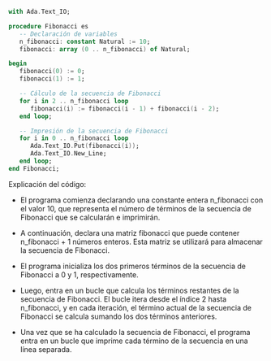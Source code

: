 ```ada
with Ada.Text_IO;

procedure Fibonacci es
   -- Declaración de variables
   n_fibonacci: constant Natural := 10;
   fibonacci: array (0 .. n_fibonacci) of Natural;

begin
   fibonacci(0) := 0;
   fibonacci(1) := 1;

   -- Cálculo de la secuencia de Fibonacci
   for i in 2 .. n_fibonacci loop
      fibonacci(i) := fibonacci(i - 1) + fibonacci(i - 2);
   end loop;

   -- Impresión de la secuencia de Fibonacci
   for i in 0 .. n_fibonacci loop
      Ada.Text_IO.Put(fibonacci(i));
      Ada.Text_IO.New_Line;
   end loop;
end Fibonacci;
```

Explicación del código:

* El programa comienza declarando una constante entera n_fibonacci con el valor 10, que representa el número de términos de la secuencia de Fibonacci que se calcularán e imprimirán.


* A continuación, declara una matriz fibonacci que puede contener n_fibonacci + 1 números enteros. Esta matriz se utilizará para almacenar la secuencia de Fibonacci.


* El programa inicializa los dos primeros términos de la secuencia de Fibonacci a 0 y 1, respectivamente.


* Luego, entra en un bucle que calcula los términos restantes de la secuencia de Fibonacci. El bucle itera desde el índice 2 hasta n_fibonacci, y en cada iteración, el término actual de la secuencia de Fibonacci se calcula sumando los dos términos anteriores.


* Una vez que se ha calculado la secuencia de Fibonacci, el programa entra en un bucle que imprime cada término de la secuencia en una línea separada.